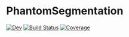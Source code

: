 # PhantomSegmentation

[![Dev](https://img.shields.io/badge/docs-dev-blue.svg)](https://Dale-Black.github.io/Phantoms.jl/dev)
[![Build Status](https://github.com/Dale-Black/Phantoms.jl/actions/workflows/CI.yml/badge.svg?branch=main)](https://github.com/Dale-Black/Phantoms.jl/actions/workflows/CI.yml?query=branch%3Amain)
[![Coverage](https://codecov.io/gh/Dale-Black/Phantoms.jl/branch/main/graph/badge.svg)](https://codecov.io/gh/Dale-Black/PhantomSegmentation.jl)
